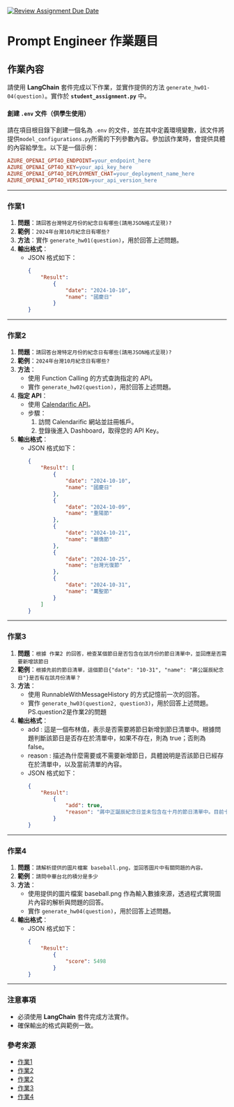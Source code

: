[![Review Assignment Due Date](https://classroom.github.com/assets/deadline-readme-button-22041afd0340ce965d47ae6ef1cefeee28c7c493a6346c4f15d667ab976d596c.svg)](https://classroom.github.com/a/znPFqmp-)
# Prompt Engineer 作業題目

## 作業內容

請使用 **LangChain** 套件完成以下作業，並實作提供的方法 `generate_hw01-04(question)`。實作於 **`student_assignment.py`** 中。
#### 創建 `.env` 文件（供學生使用）

請在項目根目錄下創建一個名為 `.env` 的文件，並在其中定義環境變數，該文件將提供`model_configurations.py`所需的下列參數內容。參加該作業時，會提供具體的內容給學生。以下是一個示例：

```makefile
AZURE_OPENAI_GPT4O_ENDPOINT=your_endpoint_here
AZURE_OPENAI_GPT4O_KEY=your_api_key_here
AZURE_OPENAI_GPT4O_DEPLOYMENT_CHAT=your_deployment_name_here
AZURE_OPENAI_GPT4O_VERSION=your_api_version_here
```

---

### 作業1

1. **問題**：`請回答台灣特定月份的紀念日有哪些(請用JSON格式呈現)?`
2. **範例**：`2024年台灣10月紀念日有哪些?`
3. **方法**：實作 `generate_hw01(question)`，用於回答上述問題。
4. **輸出格式**：
   - JSON 格式如下：
     ```json
     {
         "Result": 
             {
                 "date": "2024-10-10",
                 "name": "國慶日"
             }
     }
     ```

---

### 作業2

1. **問題**：`請回答台灣特定月份的紀念日有哪些(請用JSON格式呈現)?`
2. **範例**：`2024年台灣10月紀念日有哪些?`
3. **方法**：
   - 使用 Function Calling 的方式查詢指定的 API。
   - 實作 `generate_hw02(question)`，用於回答上述問題。
4. **指定 API**：
   - 使用 [Calendarific API](https://calendarific.com/)。
   - 步驟：
     1. 訪問 Calendarific 網站並註冊帳戶。
     2. 登錄後進入 Dashboard，取得您的 API Key。
5. **輸出格式**：
   - JSON 格式如下：
     ```json
     {
         "Result": [
             {
                 "date": "2024-10-10",
                 "name": "國慶日"
             },
             {
                 "date": "2024-10-09",
                 "name": "重陽節"
             },
             {
                 "date": "2024-10-21",
                 "name": "華僑節"
             },
             {
                 "date": "2024-10-25",
                 "name": "台灣光復節"
             },
             {
                 "date": "2024-10-31",
                 "name": "萬聖節"
             }
         ]
     }
     ```
     
---

### 作業3

1. **問題**：`根據 作業2 的回答，檢查某個節日是否包含在該月份的節日清單中，並回應是否需要新增該節日`
2. **範例**：`根據先前的節日清單，這個節日{"date": "10-31", "name": "蔣公誕辰紀念日"}是否有在該月份清單？`
3. **方法**：
   - 使用 RunnableWithMessageHistory 的方式記憶前一次的回答。
   - 實作 `generate_hw03(question2, question3)`，用於回答上述問題。 PS.question2是作業2的問題
4. **輸出格式**：
   - add : 這是一個布林值，表示是否需要將節日新增到節日清單中。根據問題判斷該節日是否存在於清單中，如果不存在，則為 true；否則為 false。
   - reason : 描述為什麼需要或不需要新增節日，具體說明是否該節日已經存在於清單中，以及當前清單的內容。
   - JSON 格式如下：
     ```json
     {
         "Result": 
             {
                 "add": true,
                 "reason": "蔣中正誕辰紀念日並未包含在十月的節日清單中。目前十月的現有節日包括國慶日、重陽節、華僑節、台灣光復節和萬聖節。因此，如果該日被認定為節日，應該將其新增至清單中。"
             }
     }
     ```

---

### 作業4

1. **問題**：`請解析提供的圖片檔案 baseball.png，並回答圖片中有關問題的內容。`
2. **範例**：`請問中華台北的積分是多少`
3. **方法**：
   - 使用提供的圖片檔案 baseball.png 作為輸入數據來源，透過程式實現圖片內容的解析與問題的回答。
   - 實作 `generate_hw04(question)`，用於回答上述問題。
4. **輸出格式**：
   - JSON 格式如下：
     ```json
     {
         "Result": 
             {
                 "score": 5498
             }
     }
     ```

---

### 注意事項
- 必須使用 **LangChain** 套件完成方法實作。
- 確保輸出的格式與範例一致。

### 參考來源
- [作業1](https://python.langchain.com/docs/how_to/few_shot_examples_chat/)
- [作業2](https://python.langchain.com/api_reference/langchain/agents/langchain.agents.agent.AgentExecutor.html#langchain.agents.agent.AgentExecutor)
- [作業2](https://python.langchain.com/api_reference/langchain/agents/langchain.agents.openai_functions_agent.base.create_openai_functions_agent.html)
- [作業3](https://python.langchain.com/docs/how_to/agent_executor/)
- [作業4](https://learn.microsoft.com/zh-tw/azure/ai-services/openai/how-to/gpt-with-vision?tabs=rest)

